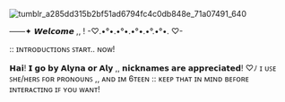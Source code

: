 ![tumblr_a285dd315b2bf51ad6794fc4c0db848e_71a07491_640](https://github.com/Allyria/Allyria/assets/174874133/b1ce545e-7ddd-4d4b-8005-598a517b8ff0)


 ——✦ 𝙒𝙚𝙡𝙘𝙤𝙢𝙚 ,, !
-♡.•°•.•°•.•°•.•°.•°•. ♡- 
          
:: ɪɴᴛʀᴏᴅᴜᴄᴛɪᴏɴꜱ ꜱᴛᴀʀᴛ.. ɴᴏᴡ!

𝗛𝗮𝗶! 𝗜 𝗴𝗼 𝗯𝘆 𝗔𝗹𝘆𝗻𝗮 𝗼𝗿 𝗔𝗹𝘆 ,, 𝗻𝗶𝗰𝗸𝗻𝗮𝗺𝗲𝘀 𝗮𝗿𝗲 𝗮𝗽𝗽𝗿𝗲𝗰𝗶𝗮𝘁𝗲𝗱!
♡ﾉ ɪ ᴜꜱᴇ ꜱʜᴇ/ʜᴇʀꜱ ꜰᴏʀ ᴘʀᴏɴᴏᴜɴꜱ ,, ᴀɴᴅ ɪᴍ 6ᴛᴇᴇɴ :: ᴋᴇᴇᴘ ᴛʜᴀᴛ ɪɴ ᴍɪɴᴅ ʙᴇꜰᴏʀᴇ ɪɴᴛᴇʀᴀᴄᴛɪɴɢ ɪꜰ ʏᴏᴜ ᴡᴀɴᴛ!

